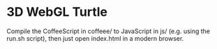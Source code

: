 3D WebGL Turtle
===============

Compile the CoffeeScript in coffeee/ to JavaScript in js/ (e.g. using
the run.sh script), then just open index.html in a modern browser.
